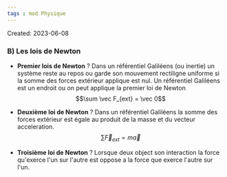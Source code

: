 ```yaml
---
tags : mod Physique
---
```

Created: 2023-06-08

### **B)** Les lois de Newton

- **Premier lois de Newton** 
  ?
Dans un référentiel Galiléens (ou inertie) un système reste au repos ou garde son mouvement rectiligne uniforme si la somme des forces extérieur applique est nul.
Un référentiel Galiléens est un endroit ou on peut applique la premier loi de Newton
$$\sum \vec F_{ext} = \vec 0$$

- **Deuxième loi de Newton**
?
Dans un référentiel Galiléens la somme des forces extérieur est égale au produit de la masse et du vecteur acceleration.
$$\sum \vec F_{ext} = m\vec a$$
- **Troisième loi de Newton**
?
Lorsque deux object son interaction la force qu'exerce l'un sur l'autre est oppose a la force que exerce l'autre sur l'un.
<!--SR:!2023-09-10,2,230-->

